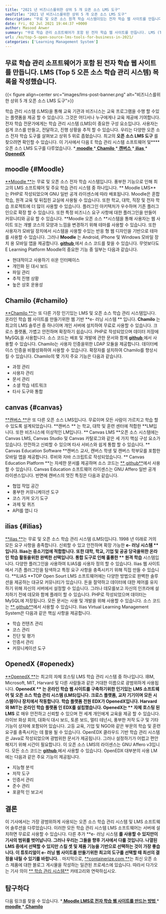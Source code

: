 ```yaml
---
title: "2021 년 비즈니스를위한 상위 5 개 오픈 소스 LMS 도구" 
seoTitle: "2021 년 비즈니스를위한 상위 5 개 오픈 소스 LMS 도구" 
description: "무료 및 오픈 소스 원격 학습 시스템이있는 전자 학습 웹 사이트를 만듭니다. 목록을 확인하고 비즈니스에 적합한 e- 러닝 LM을 선택하십시오." 
date: Fri, 02 Jul 2021 19:44:37 +0000
author: Masood Anwer
summary: "무료 학습 관리 소프트웨어가 포함 된 전자 학습 웹 사이트를 만듭니다. LMS (Top 5 오픈 소스 학습 관리 시스템) 목록을 작성했습니다." 
url: /ko/top-5-open-source-lms-tools-for-business-in-2021/
categories: ['Learning Management System']
---
```


## 무료 학습 관리 소프트웨어가 포함 된 전자 학습 웹 사이트를 만듭니다. LMS (Top 5 오픈 소스 학습 관리 시스템) 목록을 작성했습니다.

{{< figure align=center src="images/lms-post-banner.png" alt="비즈니스를위한 상위 5 개 오픈 소스 LMS 도구">}}

학습 관리 시스템 (LMS)을 통해 교육 기관과 비즈니스는 교육 프로그램을 수행 할 수있는 플랫폼을 제공 할 수 있습니다. 그것은 어디서나 누구에게나 교육 제공에 기여합니다. 전자 학습 전문가에게는 학습 관리 시스템 (LMS)이 중요한 구성 요소입니다. 사용자는 쉽게 코스를 만들고, 전달하고, 진행 상황을 추적 할 수 있습니다. 우리는 다양한 오픈 소스 전자 학습 도구를 살펴보고 상위 5 위로 좁혔습니다. 최고의  **오픈 소스 LMS 도구** 를 찾으려면 확인할 수 있습니다.
이 기사에서 다음 E 학습 관리 시스템 소프트웨어 및**** 오픈 소스 LMS 도구를 다루었습니다.
  *[ **moodle** ][1]
  *[ **Chamilo** ][2]
  *[ **캔버스** ][3]
  *[ **ilias** ][4]
  *[ **OpenedX** ][5]

## moodle   {#Moodle}
[**Moodle **][6]는 무료 및 오픈 소스 전자 학습 시스템입니다. 풍부한 기능으로 인해 최고의 LMS 소프트웨어 및 주요 학습 관리 시스템 중 하나입니다. ** Moodle LMS** 는 PHP로 작성되었으며 GNU 일반 공개 라이센스에 따라 배포됩니다. Moodle은 혼합 학습, 원격 교육 및 뒤집힌 교실에 사용될 수 있습니다. 또한 학교, 대학, 직장 및 전자 학습 프로젝트에 더 많이 사용할 수 있습니다. 플러그인 아키텍처가 우수하며 기존 플러그인으로 확장 할 수 있습니다. 또한 특정 비즈니스 요구 사항에 대한 플러그인을 만들어 커뮤니티와 공유 할 수 있습니다.
**Moodle 오픈 소스 **시스템을 통해 사용자는 웹 사이트 또는 개별 코스의 모양과 느낌을 변경하기 위해 테마를 사용할 수 있습니다. 또한 사용자가 모바일 장치에서 시스템을 사용할 수있는 반응 형 웹 디자인을 기반으로 테마를 사용할 수 있습니다. 그러나  **Moodle**  는 Android, iPhone 및 Windows 모바일 장치 용 모바일 앱을 제공합니다. [ **github** ][7]에서 소스 코드를 찾을 수 있습니다.
무엇보다도 E Learning Platform Moodle의 중요한 기능 중 일부는 다음과 같습니다.
  * 현대적이고 사용하기 쉬운 인터페이스
  * 개인화 된 대시 보드
  * 파일 관리
  * 추적 진행 상황
  * 높은 상호 운용성

## Chamilo   {#chamilo}
[**Chamilo **][8]는 또 다른 가장 인기있는 LMS 및 오픈 소스 학습 관리 시스템입니다. 온라인 학습 웹 사이트를 만들기위한 웹 기반  **e- 러닝 시스템 ** 입니다.  **Chamilo**  는 최고의 LMS 솔루션 중 하나이며 개인 서버에 설치하여 무료로 사용할 수 있습니다. 크로스 플랫폼, 가볍고 안전하며 확장하기 쉽습니다. PHP로 작성되었으며 데이터 저장에 MySQL을 사용합니다. 소스 코드는 배포 및 개발에 관한 문서와 함께 [ **github** ][9]에서 사용할 수 있습니다. Chamilo는 사용자 인증을위한 LDAP 모듈을 제공합니다. 데이터베이스 인증을 비활성화하여 사용할 수 있습니다. 확장자를 설치하여 Chamilo를 향상시킬 수 있습니다.
Chamilo의 몇 가지 주요 기능은 다음과 같습니다.
  * 과정 관리
  * 사용자 관리
  * 문서 관리
  * 소셜 학습 네트워크
  * 타사 도구와 통합

## canvas   {#canvas}
[**캔버스 **][10]은 또 다른 오픈 소스 LMS입니다. 무료이며 모든 사람이 가르치고 학습 할 수 있도록 설계되었습니다.  **캔버스 ** 는 학교, 대학 및 훈련 센터에 적합한  **LM입니다. 또한 비즈니스에 이상적인 LM입니다. **  Canvas LMS  **오픈 소스 시스템에는 Canvas LMS, Canvas Studio 및 Canvas 카탈로그와 같은 세 가지 핵심 구성 요소가 있습니다. 안전하고 신뢰할 수 있으며 타사 서비스와 쉽게 통합 할 수 있습니다. **  Canvas Education Software  **캔버스 교사, 캔버스 학생 및 캔버스 학부모를 포함한 모바일 앱을 제공합니다. 루비와 자바 스크립트로 작성되었습니다. **  Canvas Education Platform **는 자세한 문서를 제공하며 소스 코드는 [**  github**][11]에서 사용할 수 있습니다. Canvas Education 소프트웨어 라이센스는 GNU Affero 일반 공개 라이센스입니다.
반면에 캔버스의 멋진 특징은 다음과 같습니다.
  * 협업 작업 공간
  * 풍부한 커뮤니케이션 도구
  * 코스 가져 오기 도구
  * 과제 및 퀴즈
  * API를 엽니 다

## ilias   {#ilias}
[**ilias **][12]는 무료 및 오픈 소스 학습 관리 시스템 (LMS)입니다. 1998 년 이래로 거의 모든 요구 사항을 충족합니다. 신뢰할 수 있고 안전하며 확장 가능한  **e- 러닝 시스템 ** 입니다. Ilias는 중소기업에 적합합니다. 또한 대학, 학교, 기업 및 공공 당국을위한 온라인 학습 활동을위한 완벽한 선택입니다. 통합 도구로 인해 훌륭한 ** 원격 학습**  시스템입니다. 다양한 플러그인을 사용하여 ILIAS를 사용자 정의 할 수 있습니다. Ilias 웹 사이트에서 기존 플러그인을 탐색하고 특정 요구 사항을 충족시키기 위해 직접 만들 수 있습니다.
**ILIAS  **TOP Open Sourt LMS 소프트웨어에는 다양한 방법으로 완벽한 솔루션을 제공하는 대규모 커뮤니티가 있습니다. 돈을 절약하고 데이터에 대한 제어를 유지하기 위해 자신의 서버에서 설정할 수 있습니다. 그러나 데모를보고 자신의 인프라에 설치하기 전에 데모와 함께 플레이 할 수 있습니다. PHP로 작성되었으며 데이터는 MySQL에 저장됩니다. 모든 문서는 사용 및 개발을 위해 사용할 수 있습니다. 소스 코드는 [**  github**][13]에서 사용할 수 있습니다.
Ilias Virtual Learning Management System은 다음과 같은 핵심 사항을 제공합니다.
  * 학습 컨텐츠 관리
  * 코스 관리
  * 진단 및 평가
  * 인증서 관리
  * 커뮤니케이션 도구

## OpenedX   {#openedx}
[**OpenedX **][14]는 최고의 자체 호스팅 LMS 학습 관리 시스템 중 하나입니다. IBM, Microsoft, MIT, Harvard 및 다른 사람들과 같은 거대한 이름으로 광범위하게 사용됩니다.  **OpenedX ** 는 온라인 학습 웹 사이트를 구축하기위한 인기있는 LMS 소프트웨어 및 오픈 소스 학습 관리 시스템 (LMS)입니다. 크로스 플랫폼, 교차 기기이며 모든 시스템이나 장치에서 작동합니다. 학습 플랫폼 전원 EDX가 OpenedX입니다. Harvard와 MIT는 온라인 학습 플랫폼 인 EDX를 설립했습니다. OpenedX는 ** 자체 호스팅 된 LMS** 로 매우 안전하고 신뢰할 수 있으며 전 세계 개인에게 교육을 제공 할 수 있습니다.
라이브 화상 회의, 대화식 대시 보드, 토론 보드, 멀티 테넌시, 풍부한 저작 도구 및 기타 기능이 상자에 포함되어 있습니다. 고등 교육, 기업 및 NGO와 같은 부문의 학습 및 훈련 요구를 충족시키는 데 활용 될 수 있습니다. OpenEDX 클라우드 기반 학습 관리 시스템은 Java로 작성되었으며 광범위한 문서가 제공됩니다. 그러나 설정하기가 어렵고 편안해지기 위해 시간이 필요합니다. 이 오픈 소스 LMS의 라이센스는 GNU Affero v3입니다. 모든 소스 코드는 [ **github** ][15]에서 사용할 수 있습니다.
OpenEDX 대부분의 사용 LM에는 다음과 같은 주요 기능이 제공됩니다.
  * 지능형 분석
  * 저작 도구
  * 인증서 관리
  * 준수 관리
  * 포괄적 인 보고서

## 결론
이 기사에서는 가장 광범위하게 사용되는 오픈 소스 학습 관리 시스템 및 LMS 소프트웨어 솔루션을 다루었습니다. 이러한 모든 학습 관리 시스템 LMS 소프트웨어는 서버에 설치하면 무료로 사용할 수 있습니다. 다른 추가 **e- 러닝 시스템 **를 사용할 수 있지만이 기사의 범위를 벗어납니다. 그러나 우리는 그들을 향후 기사에서 다룰 것입니다. 나열된 LMS 중에서 선택할 수 있지만 스킬 셋 및 제품 기능을 기반으로 선택하는 것이 가장 좋습니다. 이 튜토리얼이 e- 러닝 웹 사이트를 만들기위한 최고의 도구를 선택할 때 최선의 결정을 내릴 수 있기를 바랍니다.** .
마지막으로, [**containerize.com **][16]는 최신 오픈 소스 제품에 대한 블로그 게시물을 작성하는 일관된 프로세스에 있습니다. 따라서 다가오는 기사 의이 [**  학습 관리 시스템**][17] 카테고리와 연락하십시오.

## 탐구하다
다음 링크를 찾을 수 있습니다.
  *[ **Moodle LMS로 전자 학습 웹 사이트를 만드는 방법** ][18]
  *[ **moodle** ][19]
  *[ **Chamilo** ][20]

  
[1]: #Moodle
[2]: #Chamilo
[3]: #Canvas
[4]: #ILIAS
[5]: #OpenEdx
[6]: https://moodle.org/
[7]: https://github.com/moodle/moodle
[8]: https://chamilo.org/en/
[9]: https://github.com/chamilo/chamilo-lms
[10]: https://www.instructure.com/canvas
[11]: https://github.com/instructure/canvas-lms
[12]: https://www.ilias.de/en/
[13]: https://github.com/ILIAS-eLearning/ILIAS
[14]: https://open.edx.org/
[15]: https://github.com/edx/edx-platform
[16]: https://containerize.com
[17]: https://blog.containerize.com/category/learning-management-system/
[18]: https://blog.containerize.com/learning-management-system/how-to-create-e-learning-platform-with-moodle-lms/
[19]: https://products.containerize.com/lms/moodle/
[20]: https://products.containerize.com/lms/chamilo/
